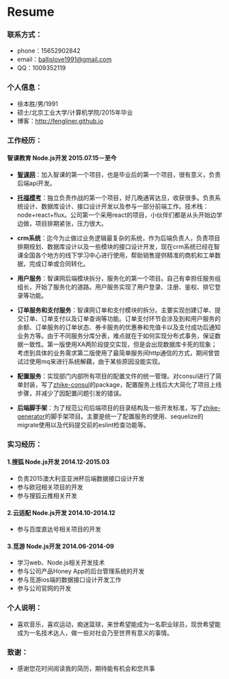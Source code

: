 Resume
======

### 联系方式：

 - phone：15652902842
 - email：ballislove1991@gmail.com
 - QQ：1009352119

### 个人信息：

 - 徐本胜/男/1991
 - 硕士/北京工业大学/计算机学院/2015年毕业
 - 博客：http://fengliner.github.io

### 工作经历：    

#### 智课教育  Node.js开发  2015.07.15－至今

- **[智课网](www.smartstudy.com)**：加入智课的第一个项目，也是毕业后的第一个项目，很有意义，负责后端api开发。
      
- **[托福模考](http://www.smartstudy.com/toefl/test.html)**：独立负责作战的第一个项目，好几晚通宵达旦，收获很多。负责系统设计、数据库设计、接口设计开发以及参与一部分前端工作。技术栈：node+react+flux。公司第一个采用react的项目，小伙伴们都是从头开始边学边做，项目排期紧张，压力很大。

- **crm系统**：迄今为止做过业务逻辑最复杂的系统，作为后端负责人，负责项目排期规划、数据库设计以及一些模块的接口设计开发，现在crm系统已经在智课全国各个地方的线下学习中心进行使用，帮助销售提供精准的商机和工单数据，完成订单或合同转化。

- **用户服务**：智课网后端模块拆分，服务化的第一个项目。自己有幸担任服务组组长，开始了服务化的道路。用户服务实现了用户登录、注册、鉴权、排它登录等功能。

- **订单服务和支付服务**：智课网订单和支付模块的拆分。主要实现创建订单、提交订单、订单支付以及订单查询等功能。订单支付环节会涉及到和用户服务的余额、订单服务的订单状态、券卡服务的优惠券和充值卡以及支付成功后通知业务方等。由于不同服务分库分表，难点就在于如何实现分布式事务，保证数据一致性。第一版使用XA两阶段提交实现，但是会出现数据库卡死的现象；考虑到具体的业务需求第二版使用了最简单服务间http通信的方式，期间曾尝试过使用mq来进行系统解藕，由于某些原因没能实现。

- **配置服务**：实现部门内部所有项目的配置文件的统一管理。对consul进行了简单封装，写了[zhike-consul](https://github.com/zhike-team/zhike-consul)的package，配置服务上线后大大简化了项目上线步骤，并减少了因配置问题引发的错误。

- **后端脚手架**：为了规范公司后端项目的目录结构及一些开发标准，写了[zhike-generator](https://github.com/zhike-team/zhike-generator)的脚手架项目。主要是统一了配置服务的使用、sequelize的migrate使用以及代码提交前的eslint检查功能等。
            
### 实习经历：

#### 1.搜狐  Node.js开发  2014.12-2015.03
                        
- 负责2015澳大利亚亚洲杯后端数据接口设计开发                              
- 参与欧冠相关项目的开发                         
- 参与搜狐云推相关开发     
                  
#### 2.云适配  Node.js开发  2014.10-2014.12
                           
- 参与百度直达号相关项目的开发          
                  
#### 3.觅游  Node.js开发  2014.06-2014-09
                              
- 学习web、Node.js相关开发技术        
- 参与公司产品Honey App的后台管理系统的开发         
- 参与觅游ios端的数据接口设计开发工作           
- 参与公司官网的开发                  

### 个人说明：

 - 喜欢音乐，喜欢运动，痴迷篮球，来世希望能成为一名职业球员，现世希望能成为一名技术达人，做一些对社会乃至世界有意义的事情。

### 致谢：

 - 感谢您花时间阅读我的简历，期待能有机会和您共事
